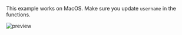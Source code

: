 This example works on MacOS. Make sure you update `username` in the functions.

![preview](https://github.com/symphony-hq/symphony/assets/17938322/eedece9d-19f7-405b-abbc-c6ceea1b2ba7)